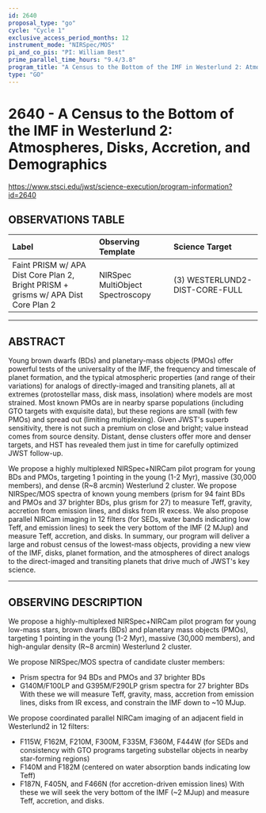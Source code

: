 ```yaml
---
id: 2640
proposal_type: "go"
cycle: "Cycle 1"
exclusive_access_period_months: 12
instrument_mode: "NIRSpec/MOS"
pi_and_co_pis: "PI: William Best"
prime_parallel_time_hours: "9.4/3.8"
program_title: "A Census to the Bottom of the IMF in Westerlund 2: Atmospheres, Disks, Accretion, and Demographics"
type: "GO"
---
```

# 2640 - A Census to the Bottom of the IMF in Westerlund 2: Atmospheres, Disks, Accretion, and Demographics
https://www.stsci.edu/jwst/science-execution/program-information?id=2640
## OBSERVATIONS TABLE
| Label                                                                     | Observing Template             | Science Target                     |
| :------------------------------------------------------------------------ | :----------------------------- | :--------------------------------- |
| Faint PRISM w/ APA Dist Core Plan 2, Bright PRISM + grisms w/ APA Dist Core Plan 2 | NIRSpec MultiObject Spectroscopy | (3) WESTERLUND2-DIST-CORE-FULL |

---

## ABSTRACT

Young brown dwarfs (BDs) and planetary-mass objects (PMOs) offer powerful tests of the universality of the IMF, the frequency and timescale of planet formation, and the typical atmospheric properties (and range of their variations) for analogs of directly-imaged and transiting planets, all at extremes (protostellar mass, disk mass, insolation) where models are most strained. Most known PMOs are in nearby sparse populations (including GTO targets with exquisite data), but these regions are small (with few PMOs) and spread out (limiting multiplexing). Given JWST's superb sensitivity, there is not such a premium on close and bright; value instead comes from source density. Distant, dense clusters offer more and denser targets, and HST has revealed them just in time for carefully optimized JWST follow-up.

We propose a highly multiplexed NIRSpec+NIRCam pilot program for young BDs and PMOs, targeting 1 pointing in the young (1-2 Myr), massive (30,000 members), and dense (R~8 arcmin) Westerlund 2 cluster. We propose NIRSpec/MOS spectra of known young members (prism for 94 faint BDs and PMOs and 37 brighter BDs, plus grism for 27) to measure Teff, gravity, accretion from emission lines, and disks from IR excess. We also propose parallel NIRCam imaging in 12 filters (for SEDs, water bands indicating low Teff, and emission lines) to seek the very bottom of the IMF (2 MJup) and measure Teff, accretion, and disks. In summary, our program will deliver a large and robust census of the lowest-mass objects, providing a new view of the IMF, disks, planet formation, and the atmospheres of direct analogs to the direct-imaged and transiting planets that drive much of JWST's key science.

---

## OBSERVING DESCRIPTION

We propose a highly-multiplexed NIRSpec+NIRCam pilot program for young low-mass stars, brown dwarfs (BDs) and planetary mass objects (PMOs), targeting 1 pointing in the young (1-2 Myr), massive (30,000 members), and high-angular density (R~8 arcmin) Westerlund 2 cluster.

We propose NIRSpec/MOS spectra of candidate cluster members:
- Prism spectra for 94 BDs and PMOs and 37 brighter BDs
- G140M/F100LP and G395M/F290LP grism spectra for 27 brighter BDs
With these we will measure Teff, gravity, mass, accretion from emission lines, disks from IR excess, and constrain the IMF down to ~10 MJup.

We propose coordinated parallel NIRCam imaging of an adjacent field in Westerlund2 in 12 filters:
- F115W, F162M, F210M, F300M, F335M, F360M, F444W (for SEDs and consistency with GTO programs targeting substellar objects in nearby star-forming regions)
- F140M and F182M (centered on water absorption bands indicating low Teff)
- F187N, F405N, and F466N (for accretion-driven emission lines)
With these we will seek the very bottom of the IMF (~2 MJup) and measure Teff, accretion, and disks.